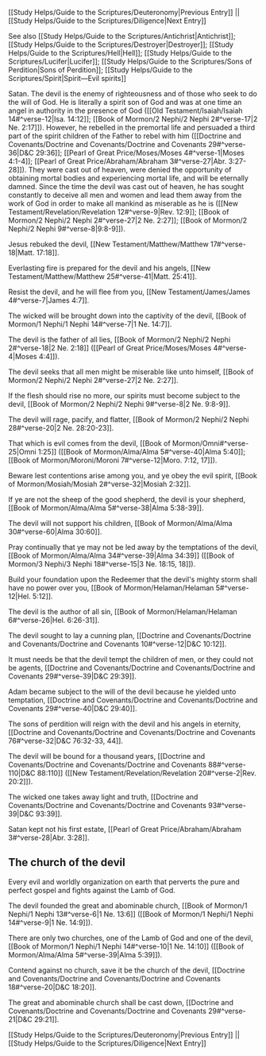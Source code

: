 [[Study Helps/Guide to the Scriptures/Deuteronomy|Previous Entry]]  ||  [[Study Helps/Guide to the Scriptures/Diligence|Next Entry]]

 See also [[Study Helps/Guide to the Scriptures/Antichrist|Antichrist]]; [[Study Helps/Guide to the Scriptures/Destroyer|Destroyer]]; [[Study Helps/Guide to the Scriptures/Hell|Hell]]; [[Study Helps/Guide to the Scriptures/Lucifer|Lucifer]]; [[Study Helps/Guide to the Scriptures/Sons of Perdition|Sons of Perdition]]; [[Study Helps/Guide to the Scriptures/Spirit|Spirit—Evil spirits]]

 Satan. The devil is the enemy of righteousness and of those who seek to do the will of God. He is literally a spirit son of God and was at one time an angel in authority in the presence of God ([[Old Testament/Isaiah/Isaiah 14#^verse-12|Isa. 14:12]]; [[Book of Mormon/2 Nephi/2 Nephi 2#^verse-17|2 Ne. 2:17]]). However, he rebelled in the premortal life and persuaded a third part of the spirit children of the Father to rebel with him ([[Doctrine and Covenants/Doctrine and Covenants/Doctrine and Covenants 29#^verse-36|D&C 29:36]]; [[Pearl of Great Price/Moses/Moses 4#^verse-1|Moses 4:1-4]]; [[Pearl of Great Price/Abraham/Abraham 3#^verse-27|Abr. 3:27-28]]). They were cast out of heaven, were denied the opportunity of obtaining mortal bodies and experiencing mortal life, and will be eternally damned. Since the time the devil was cast out of heaven, he has sought constantly to deceive all men and women and lead them away from the work of God in order to make all mankind as miserable as he is ([[New Testament/Revelation/Revelation 12#^verse-9|Rev. 12:9]]; [[Book of Mormon/2 Nephi/2 Nephi 2#^verse-27|2 Ne. 2:27]]; [[Book of Mormon/2 Nephi/2 Nephi 9#^verse-8|9:8-9]]).

 Jesus rebuked the devil, [[New Testament/Matthew/Matthew 17#^verse-18|Matt. 17:18]].

 Everlasting fire is prepared for the devil and his angels, [[New Testament/Matthew/Matthew 25#^verse-41|Matt. 25:41]].

 Resist the devil, and he will flee from you, [[New Testament/James/James 4#^verse-7|James 4:7]].

 The wicked will be brought down into the captivity of the devil, [[Book of Mormon/1 Nephi/1 Nephi 14#^verse-7|1 Ne. 14:7]].

 The devil is the father of all lies, [[Book of Mormon/2 Nephi/2 Nephi 2#^verse-18|2 Ne. 2:18]] ([[Pearl of Great Price/Moses/Moses 4#^verse-4|Moses 4:4]]).

 The devil seeks that all men might be miserable like unto himself, [[Book of Mormon/2 Nephi/2 Nephi 2#^verse-27|2 Ne. 2:27]].

 If the flesh should rise no more, our spirits must become subject to the devil, [[Book of Mormon/2 Nephi/2 Nephi 9#^verse-8|2 Ne. 9:8-9]].

 The devil will rage, pacify, and flatter, [[Book of Mormon/2 Nephi/2 Nephi 28#^verse-20|2 Ne. 28:20-23]].

 That which is evil comes from the devil, [[Book of Mormon/Omni#^verse-25|Omni 1:25]] ([[Book of Mormon/Alma/Alma 5#^verse-40|Alma 5:40]]; [[Book of Mormon/Moroni/Moroni 7#^verse-12|Moro. 7:12, 17]]).

 Beware lest contentions arise among you, and ye obey the evil spirit, [[Book of Mormon/Mosiah/Mosiah 2#^verse-32|Mosiah 2:32]].

 If ye are not the sheep of the good shepherd, the devil is your shepherd, [[Book of Mormon/Alma/Alma 5#^verse-38|Alma 5:38-39]].

 The devil will not support his children, [[Book of Mormon/Alma/Alma 30#^verse-60|Alma 30:60]].

 Pray continually that ye may not be led away by the temptations of the devil, [[Book of Mormon/Alma/Alma 34#^verse-39|Alma 34:39]] ([[Book of Mormon/3 Nephi/3 Nephi 18#^verse-15|3 Ne. 18:15, 18]]).

 Build your foundation upon the Redeemer that the devil's mighty storm shall have no power over you, [[Book of Mormon/Helaman/Helaman 5#^verse-12|Hel. 5:12]].

 The devil is the author of all sin, [[Book of Mormon/Helaman/Helaman 6#^verse-26|Hel. 6:26-31]].

 The devil sought to lay a cunning plan, [[Doctrine and Covenants/Doctrine and Covenants/Doctrine and Covenants 10#^verse-12|D&C 10:12]].

 It must needs be that the devil tempt the children of men, or they could not be agents, [[Doctrine and Covenants/Doctrine and Covenants/Doctrine and Covenants 29#^verse-39|D&C 29:39]].

 Adam became subject to the will of the devil because he yielded unto temptation, [[Doctrine and Covenants/Doctrine and Covenants/Doctrine and Covenants 29#^verse-40|D&C 29:40]].

 The sons of perdition will reign with the devil and his angels in eternity, [[Doctrine and Covenants/Doctrine and Covenants/Doctrine and Covenants 76#^verse-32|D&C 76:32-33, 44]].

 The devil will be bound for a thousand years, [[Doctrine and Covenants/Doctrine and Covenants/Doctrine and Covenants 88#^verse-110|D&C 88:110]] ([[New Testament/Revelation/Revelation 20#^verse-2|Rev. 20:2]]).

 The wicked one takes away light and truth, [[Doctrine and Covenants/Doctrine and Covenants/Doctrine and Covenants 93#^verse-39|D&C 93:39]].

 Satan kept not his first estate, [[Pearl of Great Price/Abraham/Abraham 3#^verse-28|Abr. 3:28]].

## The church of the devil

 Every evil and worldly organization on earth that perverts the pure and perfect gospel and fights against the Lamb of God.

 The devil founded the great and abominable church, [[Book of Mormon/1 Nephi/1 Nephi 13#^verse-6|1 Ne. 13:6]] ([[Book of Mormon/1 Nephi/1 Nephi 14#^verse-9|1 Ne. 14:9]]).

 There are only two churches, one of the Lamb of God and one of the devil, [[Book of Mormon/1 Nephi/1 Nephi 14#^verse-10|1 Ne. 14:10]] ([[Book of Mormon/Alma/Alma 5#^verse-39|Alma 5:39]]).

 Contend against no church, save it be the church of the devil, [[Doctrine and Covenants/Doctrine and Covenants/Doctrine and Covenants 18#^verse-20|D&C 18:20]].

 The great and abominable church shall be cast down, [[Doctrine and Covenants/Doctrine and Covenants/Doctrine and Covenants 29#^verse-21|D&C 29:21]].

[[Study Helps/Guide to the Scriptures/Deuteronomy|Previous Entry]]  ||  [[Study Helps/Guide to the Scriptures/Diligence|Next Entry]]